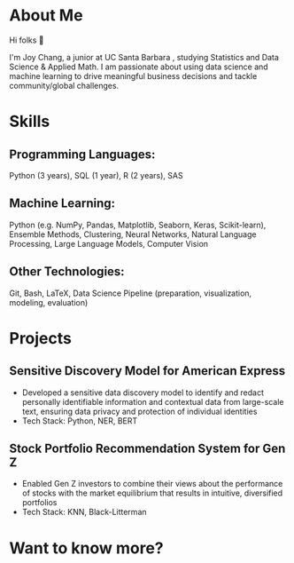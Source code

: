 # About Me
Hi folks :wave: 

I'm Joy Chang, a junior at UC Santa Barbara , studying Statistics and Data Science & Applied Math. I am passionate about using data science and machine learning to drive meaningful business decisions and tackle community/global challenges. 

# Skills
## Programming Languages:
Python (3 years), SQL (1 year), R (2 years), SAS

## Machine Learning: 
Python (e.g. NumPy, Pandas, Matplotlib, Seaborn, Keras, Scikit-learn), Ensemble Methods, Clustering, Neural Networks, Natural Language Processing, Large Language Models, Computer Vision 

## Other Technologies:
Git, Bash, LaTeX, Data Science Pipeline (preparation, visualization, modeling, evaluation)

# Projects
## Sensitive Discovery Model for American Express
* Developed a sensitive data discovery model to identify and redact personally identifiable information and contextual data from large-scale text, ensuring data privacy and protection of individual identities
* Tech Stack: Python, NER, BERT

## Stock Portfolio Recommendation System for Gen Z
* Enabled Gen Z investors to combine their views about the performance of stocks with the market equilibrium that results in intuitive, diversified portfolios
* Tech Stack: KNN, Black-Litterman


# Want to know more?


